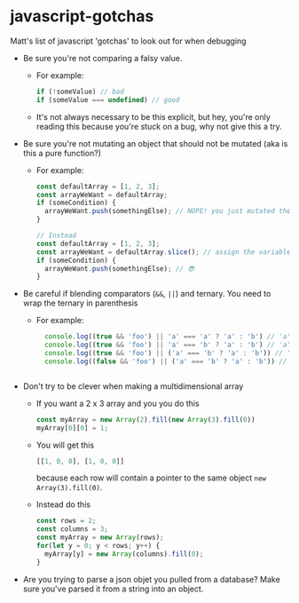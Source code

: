 # javascript-gotchas
Matt's list of javascript 'gotchas' to look out for when debugging

- Be sure you're not comparing a falsy value.
  - For example:
    ```js
    if (!someValue) // bad
    if (someValue === undefined) // good
    ```
  - It's not always necessary to be this explicit, but hey, you're only reading this because you're stuck on a bug, why not give this a try.

- Be sure you're not mutating an object that should not be mutated (aka is this a pure function?)
  - For example:
     ```js
     const defaultArray = [1, 2, 3];
     const arrayWeWant = defaultArray;
     if (someCondition) {
       arrayWeWant.push(somethingElse); // NOPE! you just mutated the value defaultArray
     }
     
     // Instead
     const defaultArray = [1, 2, 3];
     const arrayWeWant = defaultArray.slice(); // assign the variable to a copy of the original value
     if (someCondition) {
       arrayWeWant.push(somethingElse); // 😎
     }
     ```

- Be careful if blending comparators (`&&`, `||`) and ternary. You need to wrap the ternary in parenthesis
  - For example:
    ```js
      console.log((true && 'foo') || 'a' === 'a' ? 'a' : 'b') // 'a'
      console.log((true && 'foo') || 'a' === 'b' ? 'a' : 'b') // 'a' wtf?
      console.log((true && 'foo') || ('a' === 'b' ? 'a' : 'b')) // 'foo' that's more like what we were expecting
      console.log((false && 'foo') || ('a' === 'b' ? 'a' : 'b')) // 'b' much better
   ```

- Don't try to be clever when making a multidimensional array
  - If you want a 2 x 3 array and you you do this
    ```js
    const myArray = new Array(2).fill(new Array(3).fill(0))
    myArray[0][0] = 1;
    ```
  - You will get this
    ```js
    [[1, 0, 0], [1, 0, 0]]
    ```
    because each row will contain a pointer to the same object `new Array(3).fill(0)`.
 
  - Instead do this
    ```js
    const rows = 2;
    const columns = 3;
    const myArray = new Array(rows);
    for(let y = 0; y < rows; y++) {
      myArray[y] = new Array(columns).fill(0);
    }
    ```
 
 - Are you trying to parse a json objet you pulled from a database? Make sure you've parsed it from a string into an object.
